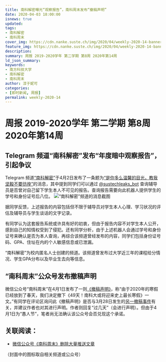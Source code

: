```yaml
---
title: 南科解密曝光“观察报告”，南科周末发布“撤稿声明”
date: 2020-04-03 18:00:00
isnews: true
updated:
tags:
- 南科解密
- 南科周末
cover_img: https://cdn.nanke.suste.ch/img/2020/04/weekly-2020-14-banner-scaled.png
feature_img: https://cdn.nanke.suste.ch/img/2020/04/weekly-2020-14-banner-scaled.png
description:
summary: 周报 2019-2020学年 第二学期 第8周 2020年第14周
ld_json_summary:
keywords:
- 南方科技大学
- 南科解密
- 南科周末
author: 淳于妮可
categories:
- [即时新闻, 周报]
permalink: weekly-2020-14
---
```

# 周报 2019-2020学年 第二学期 第8周 2020年第14周
## Telegram 频道“南科解密”发布“年度暗中观察报告”，引起争议

Telegram 频道[“南科解密”](https://t.me/s/sustechleaks)于4月2日发布了一条题为[“是你多么温馨的目光，教我坚毅不要彷徨”](https://t.me/sustechleaks/46)的消息，其中提到同学们可以通过 [@sustechleaks_bot](https://t.me/sustechleaks_bot) 查询辅导员是否曾对自己留下学生本人不可见的报告。查询报告需要向此机器人提供学生的学号和身份证号后八位。
![“南科解密”频道的消息截图](https://cdn.nanke.suste.ch/img/2020/04/weekly-2020-14-sustech-leak-telegram-channel.png)

据同学反馈，上述报告的内容包括但不限于辅导员对学生本人心理、学习状况的评估及辅导员与学生谈话的文字记录。

有同学认为这套报告系统或许具有好的初衷，但由于报告内容不对学生本人公开，感到自己的知情权受到了侵犯。还有同学分析，由于上述机器人会通过学号和身份证号来确认是否为本人查询，再综合该频道曾经发布的内容，同学们包括身份证号码、GPA、住址在内的个人敏感信息或已泄漏。

“南科解密”为校内匿名人士创建的频道。该频道曾发布过大学近三年的课程给分情况、学生GPA分布以及毕业生去向等信息。

## “南科周末”公众号发布撤稿声明

微信公众号“南科周末”在4月1日发布了一则[《撤稿声明》](https://mp.weixin.qq.com/s/A7kJ9UHPEavT9-8t2T6j4Q)，称“由于2020年的寒假已经放到了春天，我们决定撤下《49天！南科大或将迎来史上最长寒假》一文。”有同学在评论区询问此《撤稿声明》是否与3月28日发生的[另一撤稿事件](/2020/03/28/sustech-weekly-deletes-posts/)有关，并建议作者也对其进行声明。作者则回复“过几天”（会进行声明）。但由于4月1日为“愚人节”，笔者尚无法确认该公众号会否兑现这个承诺。


## 关联阅读：

- [微信公众号《南科周末》删除大量推送文章](/2020/03/28/sustech-weekly-deletes-posts/)

（封面中的图标取自相关频道或公众号）
